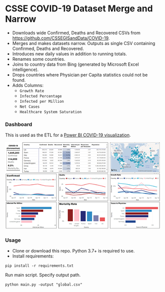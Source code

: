 # CSSE COVID-19 Dataset Merge and Narrow

* Downloads wide Confirmed, Deaths and Recovered CSVs from https://github.com/CSSEGISandData/COVID-19.
* Merges and makes datasets narrow. Outputs as single CSV containing Confirmed, Deaths and Recovered.
* Introduces new daily values in addition to running totals.
* Renames some countries.
* Joins to country data from Bing (generated by Microsoft Excel intelligence).
* Drops countries where Physician per Capita statistics could not be found.
* Adds Columns:
    - `Growth Rate`
    - `Infected Percentage`
    - `Infected per Million`
    - `Net Cases`
    - `Healthcare System Saturation`

### Dashboard
This is used as the ETL for a [Power BI COVID-19 visualization](https://app.powerbi.com/view?r=eyJrIjoiN2M3NmI3MDctMjgyNS00OGRkLWJjMWItZTkyYTJmYTJhMDgzIiwidCI6IjVkZmY2MmYyLWEyN2YtNDdhYi05YTI2LTJkNjkwOWNmOWVlZSJ9).

![](media\power_bi_covid-19.png)

### Usage
- Clone or download this repo. Python 3.7+ is required to use.
- Install requirements:
```shell script
pip install -r requirements.txt
```
Run main script. Specify output path.
```shell script
python main.py -output "global.csv"
```